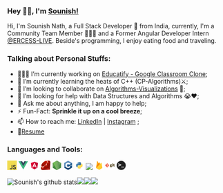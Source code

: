 ### Hey 👋🏽, I'm [Sounish!](https://sounishnath.netlify.app/) 

Hi, I'm Sounish Nath, a Full Stack Developer 🚀 from India, currently, I'm a Community Team Member 🙍🏽‍♂️ and a Former Angular Developer Intern [@ERCESS-LIVE](https://ercess.com/). Beside's programming, I enjoy eating food and traveling.


### **Talking about Personal Stuffs:**

- 👨🏽‍💻 I’m currently working on [Educatify - Google Classroom Clone](https://github.com/sounishnath003/Educatify);
- 🌱 I’m currently learning the heats of C++ (CP-Algorithms)⚔;
- 👯 I’m looking to collaborate on [Algorithms-Visualizations](https://github.com/sounishnath003/Expenso) 🤝;
- 🤔 I’m looking for help with Data Structures and Algorithms 😭❤;
- 💬 Ask me about anything, I am happy to help;
- ⚡️ Fun-Fact: **Sprinkle it up on a cool breeze**;
- 📫 How to reach me: [LinkedIn](https://www.linkedin.com/in/sounish-nath-897b30186/) | [Instagram](https://www.instagram.com/sounish003/) ;
- 📝[Resume](https://drive.google.com/file/d/1eKI1zrUZF4kRoB2k8ARQ31fU5E2o9tF7/view?usp=sharing)

### **Languages and Tools:**  

<code><img height="22" src="https://raw.githubusercontent.com/github/explore/80688e429a7d4ef2fca1e82350fe8e3517d3494d/topics/javascript/javascript.png"></code>
<code><img height="22" src="https://raw.githubusercontent.com/github/explore/80688e429a7d4ef2fca1e82350fe8e3517d3494d/topics/vue/vue.png"></code>
<code><img height="22" src="https://raw.githubusercontent.com/github/explore/80688e429a7d4ef2fca1e82350fe8e3517d3494d/topics/angular/angular.png"></code>
<code><img height="22" src="https://raw.githubusercontent.com/github/explore/5c058a388828bb5fde0bcafd4bc867b5bb3f26f3/topics/ruby/ruby.png"></code>
<code><img height="22" src="https://raw.githubusercontent.com/github/explore/80688e429a7d4ef2fca1e82350fe8e3517d3494d/topics/nodejs/nodejs.png"></code>
<code><img height="22" src="https://raw.githubusercontent.com/github/explore/80688e429a7d4ef2fca1e82350fe8e3517d3494d/topics/cpp/cpp.png"></code>
<code><img height="22" src="https://raw.githubusercontent.com/github/explore/80688e429a7d4ef2fca1e82350fe8e3517d3494d/topics/python/python.png"></code>
<code><img height="22" src="https://raw.githubusercontent.com/github/explore/80688e429a7d4ef2fca1e82350fe8e3517d3494d/topics/postgres/postgres.png"></code>
<code><img height="22" src="https://raw.githubusercontent.com/github/explore/80688e429a7d4ef2fca1e82350fe8e3517d3494d/topics/firebase/firebase.png"></code>
<code><img height="22" src="https://raw.githubusercontent.com/github/explore/80688e429a7d4ef2fca1e82350fe8e3517d3494d/topics/git/git.png"></code>
<code><img height="22" src="https://raw.githubusercontent.com/github/explore/80688e429a7d4ef2fca1e82350fe8e3517d3494d/topics/terminal/terminal.png"></code>


![Sounish's github stats](https://github-readme-stats.vercel.app/api?username=sounishnath003&show_icons=true&hide_border=true)<img src="https://i.giphy.com/media/IdyAQJVN2kVPNUrojM/200.webp" width="100"><img src="https://i.giphy.com/media/LMt9638dO8dftAjtco/200.webp" width="100"><img src="https://i.giphy.com/media/KzJkzjggfGN5Py6nkT/200.webp" width="100">

